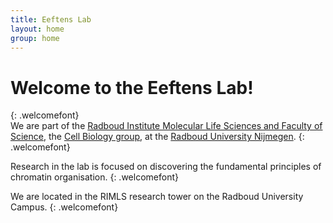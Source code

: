 ```yaml
---
title: Eeftens Lab
layout: home
group: home
---
```


# Welcome to the Eeftens Lab!
{: .welcomefont}
<br>
We are part of the [Radboud Institute Molecular Life Sciences and Faculty of Science](http://https://www.ru.nl/science/rimls/about//), the [Cell Biology group](https://www.ru.nl/science/rimls/research/cell-biology/), at the [Radboud University Nijmegen](http://ru.nl/).
{: .welcomefont}

<!--![Fraser lab logo](static/img/logo/jf_retreat_logo.svg){:style="max-width: 100%; height: auto;"}-->

Research in the lab is focused on discovering the fundamental principles of chromatin organisation.
{: .welcomefont}

We are located in the RIMLS research tower on the Radboud University Campus.
{: .welcomefont}
